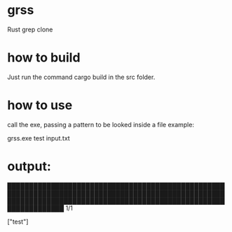 # grss
Rust grep clone

# how to build
Just run the command cargo build in the src folder.

# how to use
call the exe, passing a pattern to be looked inside a file
example:

grss.exe test input.txt

# output:

███████████████████████████████████████████████████████████████████████████████████████████████████████████████████████████████████████████████████████████████████ 1/1 

["test"]


